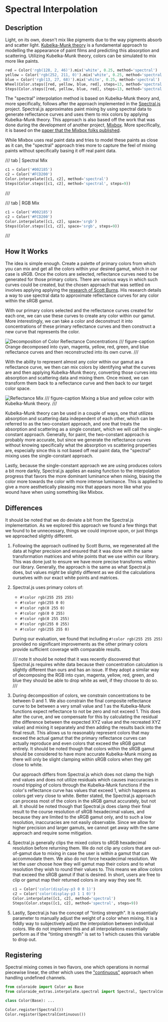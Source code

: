 # Spectral Interpolation

## Description

Light, on its own, doesn't mix like pigments due to the way pigments absorb and scatter light. [Kubelka-Munk theory](
https://en.wikipedia.org/wiki/Kubelka%E2%80%93Munk_theory) is a fundamental approach to modelling the appearance of
paint films and predicting this absorption and scattering. Utilizing Kubelka-Munk theory, colors can be simulated to
mix more like paints.

```py play
red = Color('rgb(128, 2, 46)').mix('white', 0.25, method='spectral')
yellow = Color('rgb(252, 211, 0)').mix('white', 0.25, method='spectral')
blue = Color('rgb(13, 27, 68)').mix('white', 0.25, method='spectral')
Wheel(Color.steps([red, yellow, blue, red], steps=13, method='spectral', out_space='srgb')[:-1])
Steps(Color.steps([red, yellow, blue, red], steps=13, method='spectral', out_space='srgb')[:-1])
```

The "spectral" interpolation method is based on Kubelka-Munk theory and, more specifically, follows after the approach
implemented in the [Spectral.js](https://github.com/rvanwijnen/spectral.js) project. Spectral.js approximates paint
mixing by using spectral data to generate reflectance curves and uses them to mix colors by applying Kubelka-Munk theory.
This approach is also based off the work that was done during the development of another project, [Mixbox](
https://github.com/scrtwpns/mixbox). More specifically, it is based on the [paper that the Mixbox folks published](
https://scrtwpns.com/mixbox.pdf).


While Mixbox uses real paint data and tries to model these paints as close as it can, the "spectral" approach tries more
to capture the feel of mixing paints without specifically basing it off real paint data.

/// tab | Spectral Mix

```py play
c1 = Color('#002185')
c2 = Color('#FCD200')
Color.interpolate([c1, c2], method='spectral')
Steps(Color.steps([c1, c2], method='spectral', steps=9))
```
///

/// tab | RGB Mix
```py play
c1 = Color('#002185')
c2 = Color('#FCD200')
Color.interpolate([c1, c2], space='srgb')
Steps(Color.steps([c1, c2], space='srgb', steps=9))
```
///

## How It Works

The idea is simple enough. Create a palette of primary colors from which you can mix and get all the colors within your
desired gamut, which in our case is sRGB. Once the colors are selected, reflectance curves need to be generated for
those primary colors. There are various ways in which such curves could be created, but the chosen approach that was
settled on involves applying applying the [research of Scott Burns](http://scottburns.us/reflectance-curves-from-srgb-10/).
His research details a way to use spectral data to approximate reflectance curves for any color within the sRGB gamut.

With our primary colors selected and the reflectance curves created for each one, we can use these curves to create any
color within our gamut. More interestingly, we can take a color and deconstruct it into concentrations of these primary
reflectance curves and then construct a new curve that represents the color.

![Decomposition of Color Reflectance Concentrations](../images/reflect-orange.png)
/// figure-caption
Orange decomposed into cyan, magenta, yellow, red, green, and blue reflectance curves and then reconstructed into its
own curve.
///

With the ability to represent almost any color within our gamut as a reflectance curve, we then can mix colors by
identifying what the curves are and then applying Kubelka-Munk theory, converting those curves into absorption and
scattering data and mixing them. Once mixed, we can transform them back to a reflectance curve and then back to our
target color space.

![Reflectance Mix](../images/reflect-mix.png)
/// figure-caption
Mixing a blue and yellow color with Kubelka-Munk theory.
///

Kubelka-Munk theory can be used in a couple of ways, one that utilizes absorption and scattering data independent of
each other, which can be referred to as the two-constant approach, and one that treats the absorption and scattering
as a single constant, which we will call the single-constant approach. Generally, for paint, the two-constant approach
is probably more accurate, but since we generate the reflectance curves without knowing specifically what the absorption
vs scattering properties are, especially since this is not based off real paint data, the "spectral" mixing uses the
single-constant approach.

Lastly, because the single-constant approach we are using produces colors a bit more darkly, Spectral.js applies an
easing function to the interpolation progress that favors the more dominant luminance when mixing, biasing the color
more towards the color with more intense luminance. This is applied to give a more aesthetically pleasing mix that
appears more like what you wound have when using something like Mixbox.

## Differences

It should be noted that we do deviate a bit from the Spectral.js implementation. As we explored this approach we found
a few things that we found to be unnecessary, things we could improve upon, or just things we approached slightly
different.

1.  Following the approach outlined by Scott Burns, we regenerated all the data at higher precision and ensured that it
    was done with the same transformation matrices and white points that we use within our library. This was done just
    to ensure we have more precise transforms within our library. Generally, the approach is the same as what
    Spectral.js does, but values _might_ be slightly different as we did the calculations ourselves with our exact
    white points and matrices.

2.  Spectral.js uses primary colors of:

    - `#!color rgb(255 255 255)`
    - `#!color rgb(255 0 0)`
    - `#!color rgb(0 255 0)`
    - `#!color rgb(0 0 255)`
    - `#!color rgb(0 255 255)`
    - `#!color rgb(255 0 255)`
    - `#!color rgb(255 255 0)`

    During our evaluation, we found that including `#!color rgb(255 255 255)` provided no significant improvements as
    the other primary colors provide sufficient coverage with comparable results.

    /// note
    It should be noted that it was recently discovered that Spectral.js requires white data because their concentration
    calculation is slightly different than ours and has an issue. If they adopt a similar way of decomposing the RGB
    into cyan, magenta, yellow, red, green, and blue they should be able to drop white as well, if they choose to do so.
    ///

3.  During decomposition of colors, we constrain concentrations to be between 0 and 1. We also constrain the final
    composite reflectance curve to be between a very small value and 1 as the Kubelka-Munk functions expect reflectance
    to not be zero and not exceed 1. This does alter the curve, and we compensate for this by calculating the residual
    (the difference between the expected XYZ value and the recreated XYZ value) and mixing it separately and then adding
    the results back into the final result. This allows us to reasonably represent colors that may exceed the actual
    gamut that the primary reflectance curves can actually reproduce and even colors that exceed the sRGB gamut
    entirely. It should be noted though that colors within the sRGB gamut should be considered to have more accurate
    Kubelka-Munk mixing as there will only be slight clamping within sRGB colors when they get close to white.

    Our approach differs from Spectral.js which does not clamp the high end values and does not utilize residuals which
    causes inaccuracies in round tripping of colors through the Kubelka-Munk functions if the color's reflectance curve
    has values that exceed 1, which happens as colors get very close to white. Better stated, the Spectral.js approach
    can process most of the colors in the sRGB gamut accurately, but not all. It should be noted though that Spectral.js
    does clamp their final result to the course resolution of sRGB hexadecimal values, and because they are limited to
    the sRGB gamut only, and to such a low resolution, inaccuracies are not easily observable. Since we allow for higher
    precision and larger gamuts, we cannot get away with the same approach and require some mitigation.

4.  Spectral.js generally clips the mixed colors to sRGB hexadecimal resolution before returning them. We do not clip
    any colors that are out-of-gamut due to mixing in case the user is within a gamut that can accommodate them. We
    also do not force hexadecimal resolution. We let the user choose how they will gamut map their colors and to what
    resolution they wish to round their values to. This means we allow colors that exceed the sRGB gamut if that is
    desired. In short, users are free to clip or gamut map their returned colors in any way they see fit.

    ```py play
    c1 = Color('color(display-p3 0 0 1)')
    c2 = Color('color(display-p3 1 1 0)')
    Color.interpolate([c1, c2], method='spectral')
    Steps(Color.steps([c1, c2], method='spectral', steps=9))
    ```

5.  Lastly, Spectral.js has the concept of "tinting strength". It is essentially parameter to manually adjust the
    weight of a color when mixing. It is a fiddly way to subjectively adjust the interpolation between individual
    colors. We do not implement this and all interpolations essentially perform as if the "tinting strength" is set to 1
    which causes this variable to drop out.

## Registering

Spectral mixing comes in two flavors, one which operations in normal piecewise linear, the other which uses the
["continuous"](https://facelessuser.github.io/coloraide/interpolation/#continuous-interpolation) approach when handling
undefined channels.

```py
from coloraide import Color as Base
from coloraide_extras.interpolate.spectral import Spectral, SpectralContinuous

class Color(Base): ...

Color.register(Spectral())
Color.register(SpectralContinuous())
```